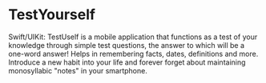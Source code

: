 # TestYourself
Swift/UIKit: TestUself is a mobile application that functions as a test of your knowledge through simple test questions, the answer to which will be a one-word answer!  Helps in remembering facts, dates, definitions and more.  Introduce a new habit into your life and forever forget about maintaining monosyllabic "notes" in your smartphone.
